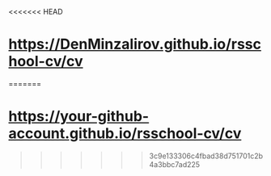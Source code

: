 <<<<<<< HEAD
#  https://DenMinzalirov.github.io/rsschool-cv/cv
=======
#  https://your-github-account.github.io/rsschool-cv/cv
>>>>>>> 3c9e133306c4fbad38d751701c2b4a3bbc7ad225
